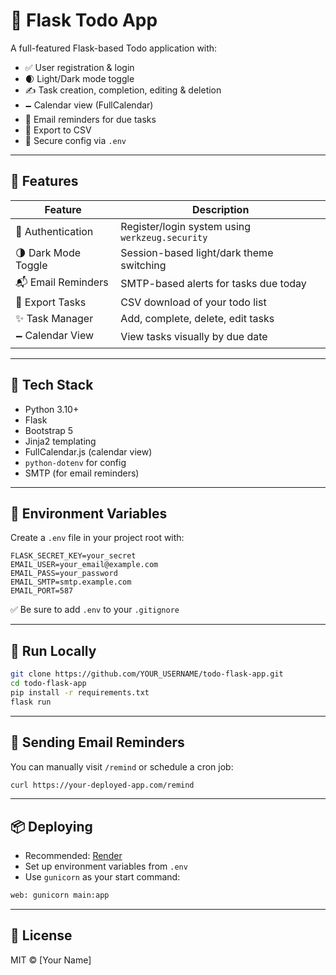 # 📜 Flask Todo App

A full-featured Flask-based Todo application with:

- ✅ User registration & login
- 🌒 Light/Dark mode toggle
- ✍️ Task creation, completion, editing & deletion
- 🗕️ Calendar view (FullCalendar)
- 📧 Email reminders for due tasks
- 📄 Export to CSV
- 🔐 Secure config via `.env`

---

## 🚀 Features

| Feature             | Description                                      |
|---------------------|--------------------------------------------------|
| 👤 Authentication   | Register/login system using `werkzeug.security` |
| 🌗 Dark Mode Toggle | Session-based light/dark theme switching        |
| 📬 Email Reminders  | SMTP-based alerts for tasks due today           |
| 📄 Export Tasks     | CSV download of your todo list                  |
| ✨ Task Manager      | Add, complete, delete, edit tasks               |
| 🗕️ Calendar View    | View tasks visually by due date                 |

---

## 🧱 Tech Stack

- Python 3.10+
- Flask
- Bootstrap 5
- Jinja2 templating
- FullCalendar.js (calendar view)
- `python-dotenv` for config
- SMTP (for email reminders)

---

## 🔐 Environment Variables

Create a `.env` file in your project root with:

```env
FLASK_SECRET_KEY=your_secret
EMAIL_USER=your_email@example.com
EMAIL_PASS=your_password
EMAIL_SMTP=smtp.example.com
EMAIL_PORT=587
```

✅ Be sure to add `.env` to your `.gitignore`

---

## 🚀 Run Locally

```bash
git clone https://github.com/YOUR_USERNAME/todo-flask-app.git
cd todo-flask-app
pip install -r requirements.txt
flask run
```

---

## 📧 Sending Email Reminders

You can manually visit `/remind` or schedule a cron job:

```bash
curl https://your-deployed-app.com/remind
```

---

## 📦 Deploying

- Recommended: [Render](https://render.com)
- Set up environment variables from `.env`
- Use `gunicorn` as your start command:

```bash
web: gunicorn main:app
```

---

## 📄 License

MIT © [Your Name]
